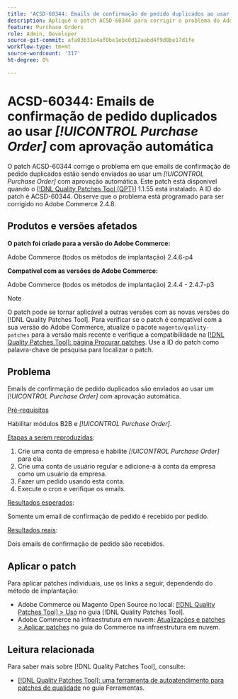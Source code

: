 ```yaml
---
title: 'ACSD-60344: Emails de confirmação de pedido duplicados ao usar [!UICONTROL Purchase Order] com aprovação automática'
description: Aplique o patch ACSD-60344 para corrigir o problema do Adobe Commerce em que emails de confirmação de pedido duplicados estão sendo enviados ao usar um [!UICONTROL Purchase Order] com aprovação automática.
feature: Purchase Orders
role: Admin, Developer
source-git-commit: afa03b31e4af0be1ebc0d12aabd4f9d8be17d1fe
workflow-type: tm+mt
source-wordcount: '317'
ht-degree: 0%

---
```


# ACSD-60344: Emails de confirmação de pedido duplicados ao usar *[!UICONTROL Purchase Order]* com aprovação automática

O patch ACSD-60344 corrige o problema em que emails de confirmação de pedido duplicados estão sendo enviados ao usar um *[!UICONTROL Purchase Order]* com aprovação automática. Este patch está disponível quando o [[!DNL Quality Patches Tool (QPT)]](/help/tools/quality-patches-tool/quality-patches-tool-to-self-serve-quality-patches.md) 1.1.55 está instalado. A ID do patch é ACSD-60344. Observe que o problema está programado para ser corrigido no Adobe Commerce 2.4.8.

## Produtos e versões afetados

**O patch foi criado para a versão do Adobe Commerce:**

Adobe Commerce (todos os métodos de implantação) 2.4.6-p4

**Compatível com as versões do Adobe Commerce:**

Adobe Commerce (todos os métodos de implantação) 2.4.4 - 2.4.7-p3


>[!NOTE]
>
>O patch pode se tornar aplicável a outras versões com as novas versões do [!DNL Quality Patches Tool]. Para verificar se o patch é compatível com a sua versão do Adobe Commerce, atualize o pacote `magento/quality-patches` para a versão mais recente e verifique a compatibilidade na [[!DNL Quality Patches Tool]: página Procurar patches](https://experienceleague.adobe.com/tools/commerce-quality-patches/index.html?lang=pt-BR). Use a ID do patch como palavra-chave de pesquisa para localizar o patch.

## Problema

Emails de confirmação de pedido duplicados são enviados ao usar um *[!UICONTROL Purchase Order]* com aprovação automática.

<u>Pré-requisitos</u>

Habilitar módulos B2B e *[!UICONTROL Purchase Order]*.

<u>Etapas a serem reproduzidas</u>:

1. Crie uma conta de empresa e habilite *[!UICONTROL Purchase Order]* para ela.
1. Crie uma conta de usuário regular e adicione-a à conta da empresa como um usuário da empresa.
1. Fazer um pedido usando esta conta.
1. Execute o cron e verifique os emails.

<u>Resultados esperados</u>:

Somente um email de confirmação de pedido é recebido por pedido.

<u>Resultados reais</u>:

Dois emails de confirmação de pedido são recebidos.

## Aplicar o patch

Para aplicar patches individuais, use os links a seguir, dependendo do método de implantação:

* Adobe Commerce ou Magento Open Source no local: [[!DNL Quality Patches Tool] > Uso](/help/tools/quality-patches-tool/usage.md) no guia [!DNL Quality Patches Tool].
* Adobe Commerce na infraestrutura em nuvem: [Atualizações e patches > Aplicar patches](https://experienceleague.adobe.com/docs/commerce-cloud-service/user-guide/develop/upgrade/apply-patches.html?lang=pt-BR) no guia do Commerce na infraestrutura em nuvem.


## Leitura relacionada

Para saber mais sobre [!DNL Quality Patches Tool], consulte:

* [[!DNL Quality Patches Tool]: uma ferramenta de autoatendimento para patches de qualidade](/help/tools/quality-patches-tool/quality-patches-tool-to-self-serve-quality-patches.md) no guia Ferramentas.
